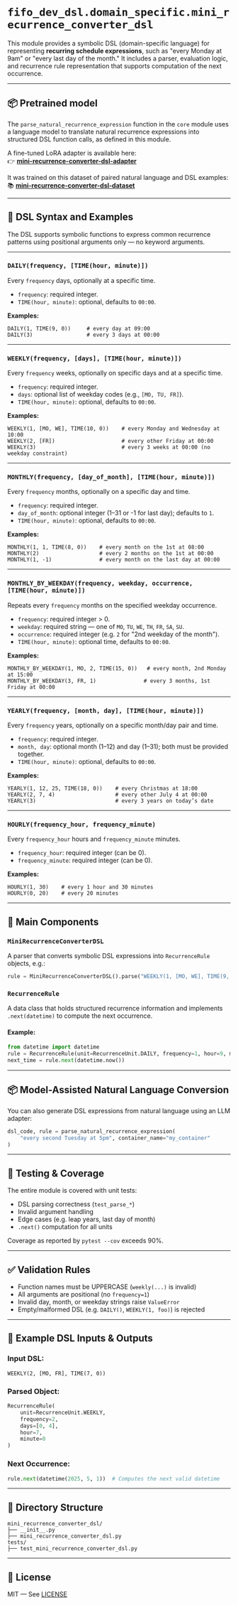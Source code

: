 # `fifo_dev_dsl.domain_specific.mini_recurrence_converter_dsl`

This module provides a symbolic DSL (domain-specific language) for representing **recurring schedule expressions**, such as "every Monday at 9am" or "every last day of the month." It includes a parser, evaluation logic, and recurrence rule representation that supports computation of the next occurrence.

---

## 📦 Pretrained model

The `parse_natural_recurrence_expression` function in the `core` module uses a language model to translate natural recurrence expressions into structured DSL function calls, as defined in this module.

A fine-tuned LoRA adapter is available here:  
👉 [**mini-recurrence-converter-dsl-adapter**](https://huggingface.co/a6188466/mini-recurrence-converter-dsl-adapter)

It was trained on this dataset of paired natural language and DSL examples:  
📚 [**mini-recurrence-converter-dsl-dataset**](https://huggingface.co/datasets/a6188466/mini-recurrence-converter-dsl-dataset)

---

## 📘 DSL Syntax and Examples

The DSL supports symbolic functions to express common recurrence patterns using positional arguments only — no keyword arguments.

---

### `DAILY(frequency, [TIME(hour, minute)])`

Every `frequency` days, optionally at a specific time.

- `frequency`: required integer.
- `TIME(hour, minute)`: optional, defaults to `00:00`.

**Examples:**
```
DAILY(1, TIME(9, 0))     # every day at 09:00  
DAILY(3)                 # every 3 days at 00:00  
```

---

### `WEEKLY(frequency, [days], [TIME(hour, minute)])`

Every `frequency` weeks, optionally on specific days and at a specific time.

- `frequency`: required integer.
- `days`: optional list of weekday codes (e.g., `[MO, TU, FR]`).
- `TIME(hour, minute)`: optional, defaults to `00:00`.

**Examples:**
```
WEEKLY(1, [MO, WE], TIME(10, 0))    # every Monday and Wednesday at 10:00  
WEEKLY(2, [FR])                     # every other Friday at 00:00  
WEEKLY(3)                           # every 3 weeks at 00:00 (no weekday constraint)  
```

---

### `MONTHLY(frequency, [day_of_month], [TIME(hour, minute)])`

Every `frequency` months, optionally on a specific day and time.

- `frequency`: required integer.
- `day_of_month`: optional integer (1–31 or -1 for last day); defaults to `1`.
- `TIME(hour, minute)`: optional, defaults to `00:00`.

**Examples:**
```
MONTHLY(1, 1, TIME(8, 0))    # every month on the 1st at 08:00  
MONTHLY(2)                   # every 2 months on the 1st at 00:00  
MONTHLY(1, -1)               # every month on the last day at 00:00  
```

---

### `MONTHLY_BY_WEEKDAY(frequency, weekday, occurrence, [TIME(hour, minute)])`

Repeats every `frequency` months on the specified weekday occurrence.

- `frequency`: required integer > 0.
- `weekday`: required string — one of `MO`, `TU`, `WE`, `TH`, `FR`, `SA`, `SU`.
- `occurrence`: required integer (e.g. `2` for "2nd weekday of the month").
- `TIME(hour, minute)`: optional time, defaults to `00:00`.

**Examples:**

```
MONTHLY_BY_WEEKDAY(1, MO, 2, TIME(15, 0))   # every month, 2nd Monday at 15:00  
MONTHLY_BY_WEEKDAY(3, FR, 1)               # every 3 months, 1st Friday at 00:00
```

---

### `YEARLY(frequency, [month, day], [TIME(hour, minute)])`

Every `frequency` years, optionally on a specific month/day pair and time.

- `frequency`: required integer.
- `month, day`: optional month (1–12) and day (1–31); both must be provided together.
- `TIME(hour, minute)`: optional, defaults to `00:00`.

**Examples:**
```
YEARLY(1, 12, 25, TIME(18, 0))    # every Christmas at 18:00  
YEARLY(2, 7, 4)                   # every other July 4 at 00:00  
YEARLY(3)                         # every 3 years on today’s date  
```

---

### `HOURLY(frequency_hour, frequency_minute)`

Every `frequency_hour` hours and `frequency_minute` minutes.

- `frequency_hour`: required integer (can be 0).
- `frequency_minute`: required integer (can be 0).

**Examples:**
```
HOURLY(1, 30)    # every 1 hour and 30 minutes  
HOURLY(0, 20)    # every 20 minutes  
```

---

## 🔁 Main Components

### `MiniRecurrenceConverterDSL`

A parser that converts symbolic DSL expressions into `RecurrenceRule` objects, e.g.:

```python
rule = MiniRecurrenceConverterDSL().parse("WEEKLY(1, [MO, WE], TIME(9, 0))")
```

### `RecurrenceRule`

A data class that holds structured recurrence information and implements `.next(datetime)` to compute the next occurrence.

#### Example:

```python
from datetime import datetime
rule = RecurrenceRule(unit=RecurrenceUnit.DAILY, frequency=1, hour=9, minute=0)
next_time = rule.next(datetime.now())
```

---

## 📦 Model-Assisted Natural Language Conversion

You can also generate DSL expressions from natural language using an LLM adapter:

```python
dsl_code, rule = parse_natural_recurrence_expression(
    "every second Tuesday at 5pm", container_name="my_container"
)
```

---

## 🧪 Testing & Coverage

The entire module is covered with unit tests:
- DSL parsing correctness (`test_parse_*`)
- Invalid argument handling
- Edge cases (e.g. leap years, last day of month)
- `.next()` computation for all units

Coverage as reported by `pytest --cov` exceeds 90%.

---

## ✅ Validation Rules

- Function names must be UPPERCASE (`weekly(...)` is invalid)
- All arguments are positional (no `frequency=1`)
- Invalid day, month, or weekday strings raise `ValueError`
- Empty/malformed DSL (e.g. `DAILY()`, `WEEKLY(1, foo)`) is rejected

---

## 🔄 Example DSL Inputs & Outputs

### Input DSL:
```
WEEKLY(2, [MO, FR], TIME(7, 0))
```

### Parsed Object:
```python
RecurrenceRule(
    unit=RecurrenceUnit.WEEKLY,
    frequency=2,
    days=[0, 4],
    hour=7,
    minute=0
)
```

### Next Occurrence:
```python
rule.next(datetime(2025, 5, 1))  # Computes the next valid datetime
```

---

## 🧱 Directory Structure

```
mini_recurrence_converter_dsl/
├── __init__.py
├── mini_recurrence_converter_dsl.py
tests/
├── test_mini_recurrence_converter_dsl.py
```

---

## 📜 License

MIT — See [LICENSE](../../../LICENSE)
